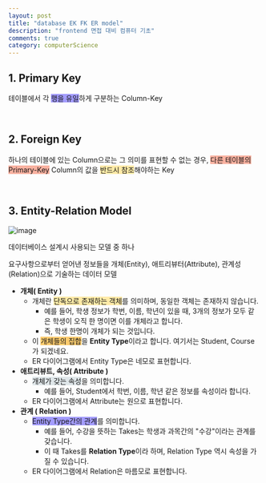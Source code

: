 ```yaml
---
layout: post
title: "database EK FK ER model"
description: "frontend 면접 대비 컴퓨터 기초"
comments: true
category: computerScience
---
```


## 1. Primary Key

테이블에서 각 <span style="background-color:#a29bfe;">행을 유일</span>하게 구분하는 Column-Key

<br/>

## 2. Foreign Key

하나의 테이블에 있는 Column으로는 그 의미를 표현할 수 없는 경우, <span style="background-color:#fab1a0;">다른 테이블의 Primary-Key</span> Column의 값을 <span style="background-color:#ffeaa7;">반드시 참조</span>해야하는 Key

<br/>

## 3. Entity-Relation Model

![image](https://user-images.githubusercontent.com/49581472/107920265-042e4300-6fb0-11eb-9a2d-36385eb82b96.png)

데이터베이스 설계시 사용되는 모델 중 하나

요구사항으로부터 얻어낸 정보들을 개체(Entity), 애트리뷰터(Attribute), 관계성(Relation)으로 기술하는 데이터 모델

- **개체( Entity )**
  - 개체란 <span style="background-color:#ffeaa7;">단독으로 존재하는 객체</span>를 의미하며, 동일한 객체는 존재하지 않습니다.
    - 예를 들어, 학생 정보가 학번, 이름, 학년이 있을 때, 3개의 정보가 모두 같은 학생이 오직 한 명이면 이를 개체라고 합니다.
    - 즉, 학생 한명이 개체가 되는 것입니다.
  - 이 <span style="background-color:#fdcb6e;">개체들의 집합</span>을 **Entity Type**이라고 합니다. 여기서는 Student, Course가 되겠네요.
  - ER 다이어그램에서 Entity Type은 네모로 표현합니다.
- **애트리뷰트, 속성( Attribute )**
  - <span style="background-color:#dfe6e9;">개체가 갖는 속성</span>을 의미합니다.
    - 예를 들어, Student에서 학번, 이름, 학년 같은 정보를 속성이라 합니다.
  - ER 다이어그램에서 Attribute는 원으로 표현합니다.
- **관계 ( Relation )**
  - <span style="background-color:#a29bfe;">Entity Type간의 관계</span>를 의미합니다.
    - 예를 들어, 수강을 뜻하는 Takes는 학생과 과목간의 "수강"이라는 관계를 갖습니다.
    - 이 때 Takes를 **Relation Type**이라 하며, Relation Type 역시 속성을 가질 수 있습니다.
  - ER 다이어그램에서 Relation은 마름모로 표현합니다.
